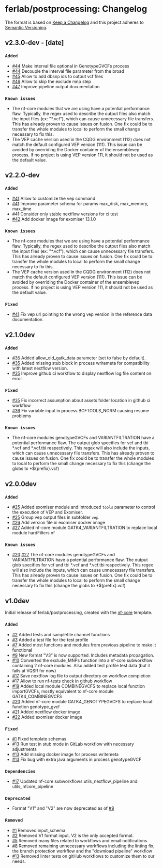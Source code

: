 # ferlab/postprocessing: Changelog

The format is based on [Keep a Changelog](https://keepachangelog.com/en/1.0.0/)
and this project adheres to [Semantic Versioning](https://semver.org/spec/v2.0.0.html).

## v2.3.0-dev - [date]

### `Added`
- [#44](https://github.com/Ferlab-Ste-Justine/Post-processing-Pipeline/pull/44) Make interval file optional in GenotypeGVCFs process
- [#44](https://github.com/Ferlab-Ste-Justine/Post-processing-Pipeline/pull/44) Decouple the interval file parameter from the broad
- [#45](https://github.com/Ferlab-Ste-Justine/Post-processing-Pipeline/pull/45) Allow to add dbsnp ids to output vcf files
- [#46](https://github.com/Ferlab-Ste-Justine/Post-processing-Pipeline/pull/46) Allow to skip the exclude mnp step
- [#47](https://github.com/Ferlab-Ste-Justine/Post-processing-Pipeline/pull/47) Improve pipeline output documentation

### `Known issues`
- The nf-core modules that we are using have a potential performance flaw. Typically, the regex used to describe the output files also match the input files (ex: "*.vcf"), which can cause unnecessary file transfers.  This has already proven to cause issues on fusion. One fix could be to transfer the whole modules to local to perform the small change necessary to fix this.
- The VEP cache version used in the CQDG environment (112) does not match the default configured VEP version (111). This issue can be avoided by overriding the Docker container of the ensemblevep process. If no project is using VEP version 111, it should not be used as the default value.


## v2.2.0-dev

### `Added`
- [#41](https://github.com/Ferlab-Ste-Justine/Post-processing-Pipeline/pull/41) Allow to customize the vep command
- [#41](https://github.com/Ferlab-Ste-Justine/Post-processing-Pipeline/pull/41) Improve parameter schema for params max_disk, max_memory, max_time
- [#41](https://github.com/Ferlab-Ste-Justine/Post-processing-Pipeline/pull/41) Consider only stable nextflow versions for ci test
- [#42](https://github.com/Ferlab-Ste-Justine/Post-processing-Pipeline/pull/42) Add docker image for exomiser 13.1.0

### `Known issues`
- The nf-core modules that we are using have a potential performance flaw. Typically, the regex used to describe the output files also match the input files (ex: "*.vcf"), which can cause unnecessary file transfers.  This has already proven to cause issues on fusion. One fix could be to transfer the whole modules to local to perform the small change necessary to fix this.
- The VEP cache version used in the CQDG environment (112) does not match the default configured VEP version (111). This issue can be avoided by overriding the Docker container of the ensemblevep process. If no project is using VEP version 111, it should not be used as the default value.

### `Fixed`
- [#41](https://github.com/Ferlab-Ste-Justine/Post-processing-Pipeline/pull/41) Fix vep url pointing to the wrong vep version in the reference data documentation.


## v2.1.0dev

### `Added`
- [#35](https://github.com/Ferlab-Ste-Justine/Post-processing-Pipeline/pull/35) Added allow_old_gatk_data parameter (set to false by default).
- [#35](https://github.com/Ferlab-Ste-Justine/Post-processing-Pipeline/pull/35) Added missing stub block in process writemeta for compatibility with latest nextflow version.
- [#35](https://github.com/Ferlab-Ste-Justine/Post-processing-Pipeline/pull/35) Improve github ci workflow to display nextflow log file content on error

### `Fixed`
- [#35](https://github.com/Ferlab-Ste-Justine/Post-processing-Pipeline/pull/35) Fix incorrect assumption about assets folder location in github ci workflow
- [#36](https://github.com/Ferlab-Ste-Justine/Post-processing-Pipeline/pull/36) Fix variable input in process BCFTOOLS_NORM causing resume problems

### `Known issues`
- The nf-core modules genotypeGVCFs and VARIANTFILTRATION have a potential performance flaw. The output glob specifies for vcf and tbi *.vcf and *.vcf.tbi respectively. This regex will also include the inputs, which can cause unnecessary file transfers. This has already proven to cause issues on fusion. One fix could be to transfer the whole modules to local to perform the small change necessary to fix this (change the globs to *${prefix}.vcf)


## v2.0.0dev

### `Added`
- [#25](https://github.com/Ferlab-Ste-Justine/Post-processing-Pipeline/pull/25) Added exomiser module and introduced `tools` parameter to control the execution of VEP and Exomiser.
- [#25](https://github.com/Ferlab-Ste-Justine/Post-processing-Pipeline/pull/25) Group vep output files in subfolder `vep`.
- [#26](https://github.com/Ferlab-Ste-Justine/Post-processing-Pipeline/pull/26) Add version file in exomiser docker image
- [#27](https://github.com/Ferlab-Ste-Justine/Post-processing-Pipeline/pull/27) Added nf-core module GATK4_VARIANTFILTRATION to replace local module hardFilters.nf

### `Known issues`
- [#20](https://github.com/Ferlab-Ste-Justine/Post-processing-Pipeline/pull/20) [#27](https://github.com/Ferlab-Ste-Justine/Post-processing-Pipeline/pull/27) The nf-core modules genotypeGVCFs and VARIANTFILTRATION have a potential performance flaw. The output glob specifies for vcf and tbi *.vcf and *.vcf.tbi respectively. This regex will also include the inputs, which can cause unnecessary file transfers. This has already proven to cause issues on fusion. One fix could be to transfer the whole modules to local to perform the small change necessary to fix this (change the globs to *${prefix}.vcf)


## v1.0dev

Initial release of ferlab/postprocessing, created with the [nf-core](https://nf-co.re/) template.

### `Added`
- [#2](https://github.com/FelixAntoineLeSieur/Post-processing-Pipeline/pull/2) Added tests and samplefile channel functions
- [#3](https://github.com/FelixAntoineLeSieur/Post-processing-Pipeline/pull/3) Added a test file for the test profile
- [#7](https://github.com/Ferlab-Ste-Justine/Post-processing-Pipeline/pull/7) Added most functions and modules from previous pipeline to make it functional
- [#9](https://github.com/Ferlab-Ste-Justine/Post-processing-Pipeline/pull/9) New format "V3" is now supported. Includes metadata propagation. 
- [#10](https://github.com/Ferlab-Ste-Justine/Post-processing-Pipeline/pull/10) Converted the exclude_MNPs function into a nf-core subworkflow containing 2 nf-core modules. Also added test profile test data (but it fails at VQSR for now)
- [#17](https://github.com/Ferlab-Ste-Justine/Post-processing-Pipeline/pull/17) Save nextflow log file to output directory on workflow completion
- [#17](https://github.com/Ferlab-Ste-Justine/Post-processing-Pipeline/pull/17) Allow to run nf-tests check in github workflow
- [#19](https://github.com/Ferlab-Ste-Justine/Post-processing-Pipeline/pull/19) Added local module COMBINEGVCFS to replace local function importGVCFs, mostly equivalent to nf-core module GATK4_COMBINEGVCFS
- [#20](https://github.com/Ferlab-Ste-Justine/Post-processing-Pipeline/pull/20) Added nf-core module GATK4_GENOTYPEGVCFS to replace local function genotype_gvcf
- [#21](https://github.com/Ferlab-Ste-Justine/Post-processing-Pipeline/pull/21) Added nextflow docker image
- [#22](https://github.com/Ferlab-Ste-Justine/Post-processing-Pipeline/pull/22) Added exomiser docker image


### `Fixed`
- [#1](https://github.com/FelixAntoineLeSieur/Post-processing-Pipeline/pull/1) Fixed template schemas
- [#13](https://github.com/Ferlab-Ste-Justine/Post-processing-Pipeline/pull/13) Run test in stub mode in GitLab workflow with necessary adjustments
- [#13](https://github.com/Ferlab-Ste-Justine/Post-processing-Pipeline/pull/13) Add missing docker image for process writemeta
- [#13](https://github.com/Ferlab-Ste-Justine/Post-processing-Pipeline/pull/13) Fix bug with extra java arguments in process genotypeGVCF

### `Dependencies`
- [#17](https://github.com/Ferlab-Ste-Justine/Post-processing-Pipeline/pull/17) Updated nf-core subworkflows utils_nextflow_pipeline and utils_nfcore_pipeline

### `Deprecated`
- Format "V1" and "V2" are now deprecated as of [#9](https://github.com/Ferlab-Ste-Justine/Post-processing-Pipeline/pull/9)

### `Removed`
- [#1](https://github.com/FelixAntoineLeSieur/Post-processing-Pipeline/pull/1) Removed input_schema
- [#2](https://github.com/FelixAntoineLeSieur/Post-processing-Pipeline/pull/2) Removed V1 format input. V2 is the only accepted format.
- [#5](https://github.com/Ferlab-Ste-Justine/Post-processing-Pipeline/pull/5) Removed many files related to workflows and email notifications
- [#8](https://github.com/Ferlab-Ste-Justine/Post-processing-Pipeline/pull/8) Removed remaining unnecessary workflows including the linting fix, the branch protection workflow and the "download pipeline" workflow
- [#13](https://github.com/Ferlab-Ste-Justine/Post-processing-Pipeline/pull/13) Removed linter tests on gitHub workflows to customize them to our needs.
